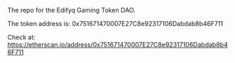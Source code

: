 
The repo for the Edifyq Gaming Token DAO.

The token address is: 0x751671470007E27C8e92317106Dabdab8b46F711

Check at: https://etherscan.io/address/0x751671470007E27C8e92317106Dabdab8b46F711